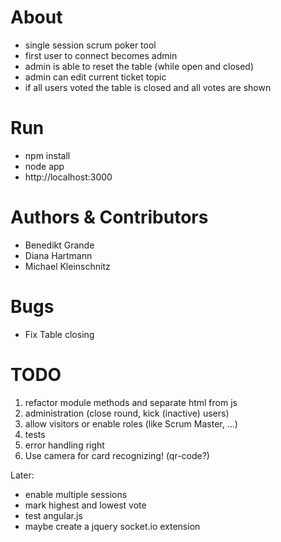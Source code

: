 # About
* single session scrum poker tool
* first user to connect becomes admin
* admin is able to reset the table (while open and closed)
* admin can edit current ticket topic
* if all users voted the table is closed and all votes are shown

# Run
* npm install
* node app
* http://localhost:3000

# Authors & Contributors
* Benedikt Grande
* Diana Hartmann
* Michael Kleinschnitz

# Bugs
* Fix Table closing

# TODO
1) refactor module methods and separate html from js
2) administration (close round, kick (inactive) users)
3) allow visitors or enable roles (like Scrum Master, ...)
4) tests
5) error handling right
6) Use camera for card recognizing! (qr-code?)

Later:
* enable multiple sessions
* mark highest and lowest vote
* test angular.js
* maybe create a jquery socket.io extension